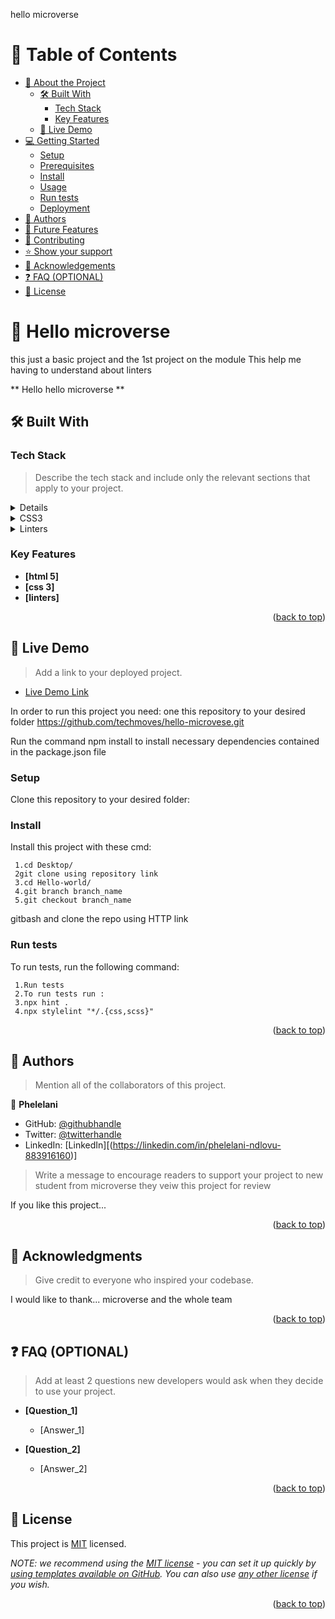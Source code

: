 

hello microverse



<!-- TABLE OF CONTENTS -->

# 📗 Table of Contents

- [📖 About the Project](#about-project)
  - [🛠 Built With](#built-with)
    - [Tech Stack](#tech-stack)
    - [Key Features](#key-features)
  - [🚀 Live Demo](#live-demo)
- [💻 Getting Started](#getting-started)
  - [Setup](#setup)
  - [Prerequisites](#prerequisites)
  - [Install](#install)
  - [Usage](#usage)
  - [Run tests](#run-tests)
  - [Deployment](#triangular_flag_on_post-deployment)
- [👥 Authors](#authors)
- [🔭 Future Features](#future-features)
- [🤝 Contributing](#contributing)
- [⭐️ Show your support](#support)
- [🙏 Acknowledgements](#acknowledgements)
- [❓ FAQ (OPTIONAL)](#faq)
- [📝 License](#license)

<!-- PROJECT DESCRIPTION -->

# 📖 Hello microverse <a name="about-project"></a>
this just a basic project and the 1st project on the module
This help me having to understand about linters 

**  Hello hello microverse ** 

## 🛠 Built With <a name="built-with"></a>

### Tech Stack <a name="tech-stack"></a>

> Describe the tech stack and include only the relevant sections that apply to your project.

<details
  <summary>HTML5</summary>
  <ul>
    <li>HTML Tutorial from W3school</li>
  </ul>
</details>

<details>
  <summary>CSS3</summary>
  <ul>
    <li>CSS3 Tutorial from W3school</li>
  </ul>
</details>

<details>
<summary>Linters</summary>
  <ul>
    <li>Linters Tutorial</a></li>
  </ul>
</details>

<!-- Features -->

### Key Features <a name="key-features"></a>

- **[html 5]**
- **[css 3]**
- **[linters]**

<p align="right">(<a href="#readme-top">back to top</a>)</p>

<!-- LIVE DEMO -->

## 🚀 Live Demo <a name="live-demo"></a>





> Add a link to your deployed project.

- [Live Demo Link]()







In order to run this project you need:
one this repository to your desired folder https://github.com/techmoves/hello-microvese.git

Run the command npm install to install necessary dependencies contained in the package.json file


<!--
Example command:

```sh
 gem install rails
```
 -->

### Setup

Clone this repository to your desired folder:

<!--
Example commands:

```sh
  cd my-folder
  git clone git@github.com:myaccount/my-project.git
```
--->

### Install
Install this project with these cmd:

     1.cd Desktop/
     2git clone using repository link
     3.cd Hello-world/
     4.git branch branch_name
     5.git checkout branch_name

gitbash and clone the repo using HTTP link

<!--
Example command:

```sh
  cd my-project
  gem install
```
--->

<!-- ### Usage

To run the project, execute the following command: -->

<!--
Example command:

```sh
  rails server
```
--->

### Run tests

To run tests, run the following command:

     1.Run tests
     2.To run tests run :
     3.npx hint .
     4.npx stylelint "*/.{css,scss}"

<!--
Example command:

```sh
  bin/rails test test/models/article_test.rb
```
--->

<!-- ### Deployment

You can deploy this project using: -->

<!--
Example:

```sh

```
 -->

<p align="right">(<a href="#readme-top">back to top</a>)</p>

<!-- AUTHORS -->

## 👥 Authors <a name="authors"></a>

> Mention all of the collaborators of this project.

👤 **Phelelani**

- GitHub: [@githubhandle](https://github.com/techmoves)
- Twitter: [@twitterhandle](https://twitter.com/Dopezonke_)
- LinkedIn: [LinkedIn][(https://linkedin.com/in/phelelani-ndlovu-883916160)]





<!-- SUPPORT -->



> Write a message to encourage readers to support your project
> to new student    from microverse they veiw this project for review

If you like this project...

<p align="right">(<a href="#readme-top">back to top</a>)</p>

<!-- ACKNOWLEDGEMENTS -->

## 🙏 Acknowledgments <a name="acknowledgements"></a>

> Give credit to everyone who inspired your codebase.

I would like to thank... microverse and the whole team

<p align="right">(<a href="#readme-top">back to top</a>)</p>

<!-- FAQ (optional) -->

## ❓ FAQ (OPTIONAL) <a name="faq"></a>

> Add at least 2 questions new developers would ask when they decide to use your project.

- **[Question_1]**

  - [Answer_1]

- **[Question_2]**

  - [Answer_2]

<p align="right">(<a href="#readme-top">back to top</a>)</p>

<!-- LICENSE -->

## 📝 License <a name="license"></a>

This project is [MIT](./LICENSE) licensed.

_NOTE: we recommend using the [MIT license](https://choosealicense.com/licenses/mit/) - you can set it up quickly by [using templates available on GitHub](https://docs.github.com/en/communities/setting-up-your-project-for-healthy-contributions/adding-a-license-to-a-repository). You can also use [any other license](https://choosealicense.com/licenses/) if you wish._

<p align="right">(<a href="#readme-top">back to top</a>)</p>
